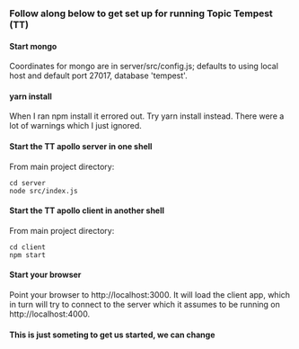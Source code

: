 ### Follow along below to get set up for running Topic Tempest (TT)

#### Start mongo
Coordinates for mongo are in server/src/config.js; defaults to using local
host and default port 27017, database 'tempest'.

#### yarn install
When I ran npm install it errored out. Try yarn install instead. There were a lot
of warnings which I just ignored.

#### Start the TT apollo server in one shell

From main project directory:

```
cd server
node src/index.js
```

#### Start the TT apollo client in another shell

From main project directory:

```
cd client
npm start
```

#### Start your browser

Point your browser to http://localhost:3000. It will load the client app,
which in turn will try to connect to the server which it assumes to be
running on http://localhost:4000.

#### This is just someting to get us started, we can change

